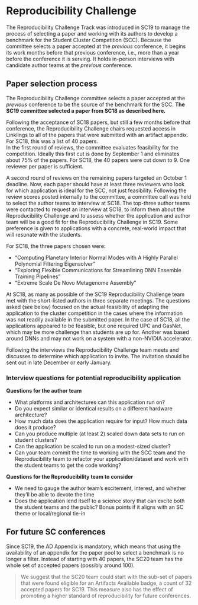 # Reproducibility Challenge

The Reproducibility Challenge Track was introduced in SC19 to manage the process of selecting a paper and working with its authors to develop a benchmark for the Student Cluster Competition (SCC).
Because the committee selects a paper accepted at the _previous_ conference, it begins its work months before that previous conference, i.e., more than a year before the conference it is serving. 
It holds in-person interviews with candidate author teams at the _previous_ conference.

## Paper selection process

The Reproducibility Challenge committee selects a paper accepted at the _previous_ conference to be the source of the benchmark for the SCC. **The SC19 committee selected a paper from SC18 as described here.**

Following the acceptance of SC18 papers, but still a few months before that conference, the Reproducibility Challenge chairs  requested access in Linklings to all of the papers that were submitted with an artifact appendix. 
For SC18, this was a list of 40 papers.  
In the first round of reviews, the committee evaluates feasibility for the competition. Ideally this first cut is done by September 1 and eliminates about 75% of the papers. For SC18, the 40 papers were cut down to 9. One reviewer per paper is sufficient.

A second round of reviews on the remaining papers targeted an October 1 deadline. Now, each paper should have at least three reviewers who look for which application is ideal for the SCC, not just feasibility. Following the review scores posted internally to the committee, a committee call was held to select the author teams to interview at SC18. The top-three author teams were contacted to request an interview at SC18, to inform them about the Reproducibility Challenge and to assess whether the application and author team will be a good fit for the Reproducibility Challenge in SC19. Some preference is given to applications with a concrete, real-world impact that will resonate with the students. 

For SC18, the three papers chosen were: 

- “Computing Planetary Interior Normal Modes with A Highly Parallel Polynomial Filtering Eigensolver”
- “Exploring Flexible Communications for Streamlining DNN Ensemble Training Pipelines”
- “Extreme Scale De Novo Metagenome Assembly”

At SC18, as many as possible of the SC19 Reproducibility Challenge team met with the short-listed authors in three separate meetings. The questions asked (see below) focused on the actual feasibility of adapting the application to the cluster competition in the cases where the information was not readily available in the submitted paper. In the case of SC18, all the applications appeared to be feasible, but one required UPC and GasNet, which may be more challenge than students are up for. Another was based around DNNs and may not work on a system with a non-NVIDIA accelerator.

Following the interviews the Reproducibility Challenge team meets and discusses to determine which application to invite. The invitation should be sent out in late December or early January.

### Interview questions for potential reproducibility application

**Questions for the author team**

- What platforms and architectures can this application run on?
- Do you expect similar or identical results on a different hardware architecture? 
- How much data does the application require for input? How much data does it produce?
- Can you produce multiple (at least 2) scaled down data sets to run on student clusters?
- Can the application be scaled to run on a modest-sized cluster?
- Can your team commit the time to working with the SCC team and the Reproducibility team to refactor your application/dataset and work with the student teams to get the code working?

**Questions for the Reproducibility team to consider**

- We need to gauge the author team’s excitement, interest, and whether they’ll be able to devote the time
- Does the application lend itself to a science story that can excite both the student teams and the public? Bonus points if it aligns with an SC theme or local/regional tie-in

## For future SC conferences

Since SC19, the AD Appendix is mandatory, which means that using the availability of an appendix for the paper pool to select a benchmark is no longer a filter.
Instead of starting with 40 papers, the SC20 team has the whole set of accepted papers (possibly around 100).

> We suggest that the SC20 team could start with the sub-set of papers that were found eligible for an Artifacts Available badge, a count of 32 accepted papers for SC19. This measure also has the effect of promoting a higher standard of reproducibility for future conferences.